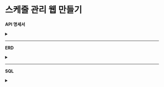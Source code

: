 # 스케줄 관리 웹 만들기
**API 명세서**

<details><summary>
</summary>
![화면 캡처 2025-02-13 130832](https://github.com/user-attachments/assets/a11d36b1-ef10-4f64-9b82-ddfa43726de2)
  
</details>

---
**ERD**

<details><summary>
</summary>

![image](https://github.com/user-attachments/assets/506bf200-7883-4249-b0b9-1d56249ce60b)

</details>

---
**SQL**

<details><summary>
</summary>
```SQL
  CREATE TABLE SCHEDULE (
    ID BIGINT NOT NULL AUTO_INCREMENT,
    USER_ID BIGINT,
    USERNAME NVARCHAR(128) NOT NULL,
    TITLE NVARCHAR(256) NOT NULL,
    CONTENT NVARCHAR(1000) NOT NULL,
    CREATED_AT DATETIME NOT NULL,
    MODIFIED_AT DATETIME NOT NULL,
    CONSTRAINT SCHEDULE_TABLE_PK PRIMARY KEY (ID),
    FOREIGN KEY (USER_ID) REFERENCES USER(ID)
);

CREATE TABLE USER (
    ID BIGINT NOT NULL AUTO_INCREMENT,
    USERNAME NVARCHAR(128) NOT NULL,
    EMAIL NVARCHAR(256) NOT NULL,
    CREATED_AT DATETIME NOT NULL,
    MODIFIED_AT DATETIME NOT NULL,
    CONSTRAINT USER_TABLE_PK PRIMARY KEY (ID)
);

ALTER TABLE USER ADD COLUMN PASSWORD NVARCHAR(128) NOT NULL;
ALTER TABLE SCHEDULE ADD COLUMN DELETED NVARCHAR(16) NOT NULL;

CREATE TABLE COMMENT (
    ID BIGINT NOT NULL  AUTO_INCREMENT,
    COMMENT NVARCHAR(256) NOT NULL,
    DELETED NVARCHAR(16) NOT NULL,
    CREATED_AT DATETIME NOT NULL,
    MODIFIED_AT DATETIME NOT NULL,
    USER_ID BIGINT,
    SCHEDULE_ID BIGINT,
    CONSTRAINT COMMENT_TABLE_PK PRIMARY KEY (ID),
    FOREIGN KEY (USER_ID) REFERENCES USER(ID),
    FOREIGN KEY (SCHEDULE_ID) REFERENCES SCHEDULE(ID)
);
```
</details>

---
## **요구 사항 [필수]**

### Lv 0. API 명세 및 ERD 작성   `필수`

**API 명세서 작성하기**
    API명세서는 프로젝트 root(최상위) 경로의 `README.md` 에 작성

**ERD 작성하기**
    ERD는 프로젝트 root(최상위) 경로의 `README.md` 에 첨부
      
**SQL 작성하기**
    설치한 데이터베이스(Mysql)에 ERD를 따라 테이블을 생성.

### Lv 1. 일정 CRUD  `필수`

- 일정을 생성, 조회, 수정, 삭제할 수 있습니다.
- 일정은 아래 필드를 가집니다.
    - `작성 유저명`, `할일 제목`, `할일 내용`, `작성일`, `수정일` 필드
    - `작성일`, `수정일` 필드는 `JPA Auditing`을 활용합니다. → `3주차 JPA Auditing 참고!`

### Lv 2. 유저 CRUD  `필수`

- 유저를 생성, 조회, 수정, 삭제할 수 있습니다.
- 유저는 아래와 같은 필드를 가집니다.
    - `유저명`, `이메일`, `작성일` , `수정일` 필드
    - `작성일`, `수정일` 필드는 `JPA Auditing`을 활용합니다.
- 연관관계 구현
    - 일정은 이제 `작성 유저명` 필드 대신 `유저 고유 식별자` 필드를 가집니다.

### Lv 3. 회원가입  `필수`

- 유저에 `비밀번호` 필드를 추가합니다.
    - 비밀번호 암호화는 도전 기능에서 수행합니다.

### Lv 4. 로그인(인증)  `필수`

- 키워드
    
    **인터페이스**
    
    - HttpServletRequest / HttpServletResponse : 각 HTTP 요청에서 주고받는 값들을 담고 있습니다.
- **설명**
    - **Cookie/Session**을 활용해 로그인 기능을 구현합니다. → `2주차 Servlet Filter 실습 참고!`
    - 필터를 활용해 인증 처리를 할 수 있습니다.
    - `@Configuration` 을 활용해 필터를 등록할 수 있습니다.
- **조건**
    - `이메일`과 `비밀번호`를 활용해 로그인 기능을 구현합니다.
    - 회원가입, 로그인 요청은 인증 처리에서 제외합니다.
- **예외처리**
    - 로그인 시 이메일과 비밀번호가 일치하지 않을 경우 HTTP Status code 401을 반환합니다.

---
## 요구사항 [도전]
### Lv 5. 다양한 예외처리 적용하기  `도전`

- Validation을 활용해 다양한 예외처리를 적용해 봅니다. → `1주차 Bean Validation 참고!`
- 정해진 예외처리 항목이 있는것이 아닌 프로젝트를 분석하고 예외사항을 지정해 봅니다.
    - Ex) 할일 제목은 10글자 이내, 유저명은 4글자 이내
    - `@Pattern`을 사용해서 회원 가입 Email 데이터 검증 등
        - 정규표현식을 적용하되, 정규표현식을 어떻게 쓰는지 몰두하지 말 것!
        - 검색해서 나오는 것을 적용하는 것으로 충분!

### Lv 6. 비밀번호 암호화  `도전`

- Lv.3에서 추가한 `비밀번호` 필드에 들어가는 비밀번호를 암호화합니다.
    - 암호화를 위한 `PasswordEncoder`를 직접 만들어 사용합니다.
        - PasswordEncoder 참고 코드
            1. `build.gradle` 에 아래의 의존성을 추가해주세요.
                
                ```java
                implementation 'at.favre.lib:bcrypt:0.10.2'
                ```
                
            2. `config` 패키지가 없다면 추가하고, 아래의 클래스를 추가해주세요.
                
                ```java
                import at.favre.lib.crypto.bcrypt.BCrypt;
                import org.springframework.stereotype.Component;
                
                @Component
                public class PasswordEncoder {
                
                    public String encode(String rawPassword) {
                        return BCrypt.withDefaults().hashToString(BCrypt.MIN_COST, rawPassword.toCharArray());
                    }
                
                    public boolean matches(String rawPassword, String encodedPassword) {
                        BCrypt.Result result = BCrypt.verifyer().verify(rawPassword.toCharArray(), encodedPassword);
                        return result.verified;
                    }
                }
                ```

